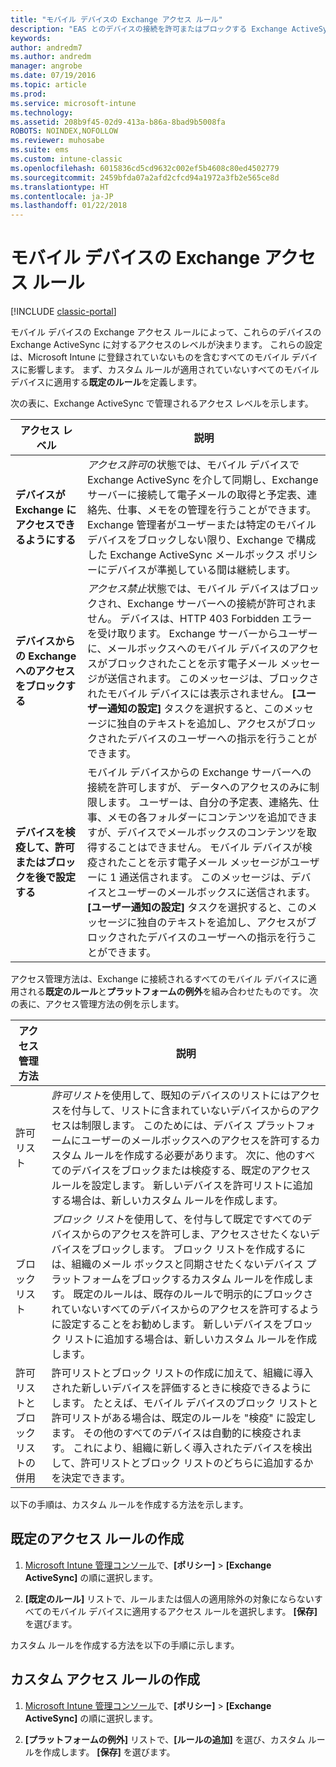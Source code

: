 ```yaml
---
title: "モバイル デバイスの Exchange アクセス ルール"
description: "EAS とのデバイスの接続を許可またはブロックする Exchange ActiveSync アクセス ルール"
keywords: 
author: andredm7
ms.author: andredm
manager: angrobe
ms.date: 07/19/2016
ms.topic: article
ms.prod: 
ms.service: microsoft-intune
ms.technology: 
ms.assetid: 208b9f45-02d9-413a-b86a-8bad9b5008fa
ROBOTS: NOINDEX,NOFOLLOW
ms.reviewer: muhosabe
ms.suite: ems
ms.custom: intune-classic
ms.openlocfilehash: 6015836cd5cd9632c002ef5b4608c80ed4502779
ms.sourcegitcommit: 2459bfda07a2afd2cfcd94a1972a3fb2e565ce8d
ms.translationtype: HT
ms.contentlocale: ja-JP
ms.lasthandoff: 01/22/2018
---
```

# <a name="exchange-access-rules-for-mobile-devices"></a>モバイル デバイスの Exchange アクセス ルール

[!INCLUDE [classic-portal](../includes/classic-portal.md)]

モバイル デバイスの Exchange アクセス ルールによって、これらのデバイスの Exchange ActiveSync に対するアクセスのレベルが決まります。 これらの設定は、Microsoft Intune に登録されていないものを含むすべてのモバイル デバイスに影響します。 まず、カスタム ルールが適用されていないすべてのモバイル デバイスに適用する**既定のルール**を定義します。

次の表に、Exchange ActiveSync で管理されるアクセス レベルを示します。

|アクセス レベル|説明|
|----------------|---------------|
|**デバイスが Exchange にアクセスできるようにする**|*アクセス許可*の状態では、モバイル デバイスで Exchange ActiveSync を介して同期し、Exchange サーバーに接続して電子メールの取得と予定表、連絡先、仕事、メモをの管理を行うことができます。 Exchange 管理者がユーザーまたは特定のモバイル デバイスをブロックしない限り、Exchange で構成した Exchange ActiveSync メールボックス ポリシーにデバイスが準拠している間は継続します。|
|**デバイスからの Exchange へのアクセスをブロックする**|*アクセス禁止*状態では、モバイル デバイスはブロックされ、Exchange サーバーへの接続が許可されません。 デバイスは、HTTP 403 Forbidden エラーを受け取ります。 Exchange サーバーからユーザーに、メールボックスへのモバイル デバイスのアクセスがブロックされたことを示す電子メール メッセージが送信されます。 このメッセージは、ブロックされたモバイル デバイスには表示されません。 **[ユーザー通知の設定]** タスクを選択すると、このメッセージに独自のテキストを追加し、アクセスがブロックされたデバイスのユーザーへの指示を行うことができます。 |
|**デバイスを検疫して、許可またはブロックを後で設定する**|モバイル デバイスからの Exchange サーバーへの接続を許可しますが、 データへのアクセスのみに制限します。 ユーザーは、自分の予定表、連絡先、仕事、メモの各フォルダーにコンテンツを追加できますが、デバイスでメールボックスのコンテンツを取得することはできません。 モバイル デバイスが検疫されたことを示す電子メール メッセージがユーザーに 1 通送信されます。 このメッセージは、デバイスとユーザーのメールボックスに送信されます。 **[ユーザー通知の設定]** タスクを選択すると、このメッセージに独自のテキストを追加し、アクセスがブロックされたデバイスのユーザーへの指示を行うことができます。|

アクセス管理方法は、Exchange に接続されるすべてのモバイル デバイスに適用される**既定のルール**と**プラットフォームの例外**を組み合わせたものです。 次の表に、アクセス管理方法の例を示します。


|    アクセス管理方法    |                                                                                                                                                                                                                                                                                       説明                                                                                                                                                                                                                                                                                        |
|-----------------------|------------------------------------------------------------------------------------------------------------------------------------------------------------------------------------------------------------------------------------------------------------------------------------------------------------------------------------------------------------------------------------------------------------------------------------------------------------------------------------------------------------------------------------------------------------------------------------------|
|      許可リスト       |                                                                                  <em>許可リスト</em>を使用して、既知のデバイスのリストにはアクセスを付与して、リストに含まれていないデバイスからのアクセスは制限します。 このためには、デバイス プラットフォームにユーザーのメールボックスへのアクセスを許可するカスタム ルールを作成する必要があります。 次に、他のすべてのデバイスをブロックまたは検疫する、既定のアクセス ルールを設定します。 新しいデバイスを許可リストに追加する場合は、新しいカスタム ルールを作成します。                                                                                  |
|      ブロック リスト       |                              <em>ブロック リスト</em>を使用して、を付与して既定ですべてのデバイスからのアクセスを許可しま、アクセスさせたくないデバイスをブロックします。 ブロック リストを作成するには、組織のメール ボックスと同期させたくないデバイス プラットフォームをブロックするカスタム ルールを作成します。 既定のルールは、既存のルールで明示的にブロックされていないすべてのデバイスからのアクセスを許可するように設定することをお勧めします。 新しいデバイスをブロック リストに追加する場合は、新しいカスタム ルールを作成します。                               |
| 許可リストとブロック リストの併用 | 許可リストとブロック リストの作成に加えて、組織に導入された新しいデバイスを評価するときに検疫できるようにします。 たとえば、モバイル デバイスのブロック リストと許可リストがある場合は、既定のルールを "検疫" に設定します。 その他のすべてのデバイスは自動的に検疫されます。 これにより、組織に新しく導入されたデバイスを検出して、許可リストとブロック リストのどちらに追加するかを決定できます。 |

以下の手順は、カスタム ルールを作成する方法を示します。

## <a name="create-a-default-access-rule"></a>既定のアクセス ルールの作成

1.  [Microsoft Intune 管理コンソール](https://manage.microsoft.com)で、**[ポリシー]** &gt;  **[Exchange ActiveSync]** の順に選択します。

2.  **[既定のルール]** リストで、ルールまたは個人の適用除外の対象にならないすべてのモバイル デバイスに適用するアクセス ルールを選択します。 **[保存]** を選びます。

カスタム ルールを作成する方法を以下の手順に示します。

## <a name="create-a-custom-access-rule"></a>カスタム アクセス ルールの作成

1. [Microsoft Intune 管理コンソール](https://manage.microsoft.com)で、**[ポリシー]** &gt;  **[Exchange ActiveSync]** の順に選択します。

2.  **[プラットフォームの例外]** リストで、**[ルールの追加]** を選び、カスタム ルールを作成します。 **[保存]** を選びます。
